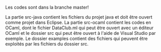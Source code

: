 Les codes sont dans la branche master!

La partie src-java contient les fichiers du projet java et doit être ouvert comme projet dans Eclipse.
La partie src-ocaml contient les codes en OCaml, dont le fichier DataClub.ml qui peut être ouvert avec un éditeur OCaml et le dossier src qui peut 
être ouvert à l'aide de Visual Studio par exemple. Le dossier examples contient des fichiers qui peuvent être exploités par les fichiers du dossier src. 
